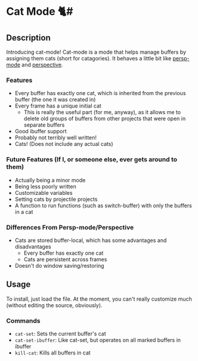 # Cat Mode &#128008;#

## Description ##
Introducing cat-mode! Cat-mode is a mode that helps manage buffers by assigning them cats (short for catagories). It behaves a little bit like [persp-mode](https://github.com/Bad-ptr/persp-mode.el) and [perspective](https://github.com/nex3/perspective-el).

### Features ###
  * Every buffer has exactly one cat, which is inherited from the previous buffer (the one it was created in)
  * Every frame has a unique initial cat
    * This is really the useful part (for me, anyway), as it allows me to delete old groups of buffers from other projects that were open in separate buffers
  * Good ibuffer support
  * Probably not terribly well written!
  * Cats! (Does not include any actual cats)

### Future Features (If I, or someone else, ever gets around to them) ###
  * Actually being a minor mode
  * Being less poorly written
  * Customizable variables
  * Setting cats by projectile projects
  * A function to run functions (such as switch-buffer) with only the buffers in a cat

### Differences From Persp-mode/Perspective ###
  * Cats are stored buffer-local, which has some advantages and disadvantages
      * Every buffer has exactly one cat
      * Cats are persistent across frames
  * Doesn't do window saving/restoring

## Usage ##
To install, just load the file. At the moment, you can't really customize much (without editing the source, obviously).
### Commands ###
  * `cat-set`: Sets the current buffer's cat
  * `cat-set-ibuffer`: Like cat-set, but operates on all marked buffers in ibuffer
  * `kill-cat`: Kills all buffers in cat
